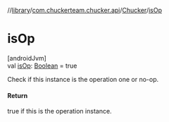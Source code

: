 //[library](../../../index.md)/[com.chuckerteam.chucker.api](../index.md)/[Chucker](index.md)/[isOp](is-op.md)

# isOp

[androidJvm]\
val [isOp](is-op.md): [Boolean](https://kotlinlang.org/api/latest/jvm/stdlib/kotlin/-boolean/index.html) = true

Check if this instance is the operation one or no-op.

#### Return

true if this is the operation instance.

